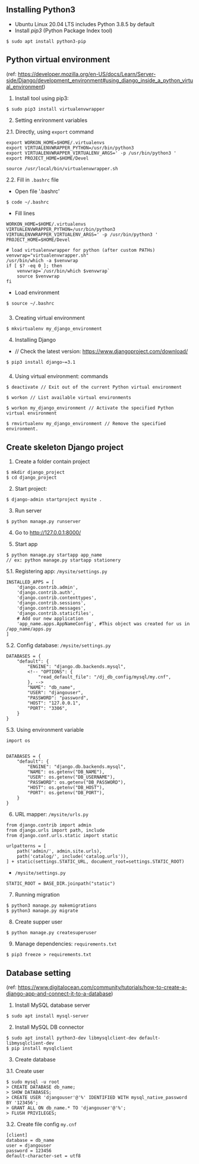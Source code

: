 ## Installing Python3
- Ubuntu Linux 20.04 LTS includes Python 3.8.5 by default
- Install _pip3_ (Python Package Index tool)
```
$ sudo apt install python3-pip
```

## Python virtual environment 

(ref: https://developer.mozilla.org/en-US/docs/Learn/Server-side/Django/development_environment#using_django_inside_a_python_virtual_environment)

1. Install tool using pip3:
```
$ sudo pip3 install virtualenvwrapper
```

2. Setting enrironment variables

2.1. Directly, using `export` command
```
export WORKON_HOME=$HOME/.virtualenvs
export VIRTUALENVWRAPPER_PYTHON=/usr/bin/python3
export VIRTUALENVWRAPPER_VIRTUALENV_ARGS=' -p /usr/bin/python3 '
export PROJECT_HOME=$HOME/Devel

source /usr/local/bin/virtualenvwrapper.sh
```

2.2. Fill in `.bashrc` file

- Open file '.bashrc'
```
$ code ~/.bashrc
```
- Fill lines
```
WORKON_HOME=$HOME/.virtualenvs
VIRTUALENVWRAPPER_PYTHON=/usr/bin/python3
VIRTUALENVWRAPPER_VIRTUALENV_ARGS=' -p /usr/bin/python3 '
PROJECT_HOME=$HOME/Devel

# load virtualenvwrapper for python (after custom PATHs)
venvwrap="virtualenvwrapper.sh"
/usr/bin/which -a $venvwrap
if [ $? -eq 0 ]; then
    venvwrap=`/usr/bin/which $venvwrap`
    source $venvwrap
fi
```
- Load environment
``` 
$ source ~/.bashrc
```
###
3. Creating virtual environment
```
$ mkvirtualenv my_django_environment
```
4. Installing Django
- // Check the latest version: https://www.djangoproject.com/download/
```
$ pip3 install django~=3.1
```

###
4. Using virtual environment: commands
```
$ deactivate // Exit out of the current Python virtual environment

$ workon // List available virtual environments

$ workon my_django_environment // Activate the specified Python virtual environment

$ rmvirtualenv my_django_environment // Remove the specified environment.
```

## Create skeleton Django project
1. Create a folder contain project
```
$ mkdir django_project
$ cd django_project
```

2. Start project:
```
$ django-admin startproject mysite .
```

3. Run server
```
$ python manage.py runserver
```

4. Go to http://127.0.0.1:8000/

5. Start app
```
$ python manage.py startapp app_name
// ex: python manage.py startapp stationery
```

5.1. Registering app: `/mysite/settings.py`
```
INSTALLED_APPS = [
    'django.contrib.admin',
    'django.contrib.auth',
    'django.contrib.contenttypes',
    'django.contrib.sessions',
    'django.contrib.messages',
    'django.contrib.staticfiles',
    # Add our new application
    'app_name.apps.AppNameConfig', #This object was created for us in /app_name/apps.py
]
```
5.2. Config database: `/mysite/settings.py`
```
DATABASES = {
    "default": {
        "ENGINE": "django.db.backends.mysql",
        <!-- "OPTIONS": {
            "read_default_file": "/dj_db_config/mysql/my.cnf",
        }, -->
        "NAME": "db_name",
        "USER": "djangouser",
        "PASSWORD": "password",
        "HOST": "127.0.0.1",
        "PORT": "3306",
    }
}
```

5.3. Using environment variable
```
import os


DATABASES = {
    "default": {
        "ENGINE": "django.db.backends.mysql",
        "NAME": os.getenv("DB_NAME"),
        "USER": os.getenv("DB_USERNAME"),
        "PASSWORD": os.getenv("DB_PASSWORD"),
        "HOST": os.getenv("DB_HOST"),
        "PORT": os.getenv("DB_PORT"),
    }
}
```
6. URL mapper: `/mysite/urls.py`
```
from django.contrib import admin
from django.urls import path, include
from django.conf.urls.static import static

urlpatterns = [
    path('admin/', admin.site.urls),
    path('catalog/', include('catalog.urls')),
] + static(settings.STATIC_URL, document_root=settings.STATIC_ROOT)
```

- `/mysite/settings.py`
```
STATIC_ROOT = BASE_DIR.joinpath("static")
```
7. Running migration
```
$ python3 manage.py makemigrations
$ python3 manage.py migrate
```

8. Create supper user
```
$ python manage.py createsuperuser
```

9. Manage dependencies: `requirements.txt`
```
$ pip3 freeze > requirements.txt
```

## Database setting 

(ref: https://www.digitalocean.com/community/tutorials/how-to-create-a-django-app-and-connect-it-to-a-database)
1. Install MySQL database server
```
$ sudo apt install mysql-server
```

2. Install MySQL DB connector
```
$ sudo apt install python3-dev libmysqlclient-dev default-libmysqlclient-dev
$ pip install mysqlclient
```

3. Create database

3.1. Create user
```
$ sudo mysql -u root
> CREATE DATABASE db_name;
> SHOW DATABASES;
> CREATE USER 'djangouser'@'%' IDENTIFIED WITH mysql_native_password BY '123456';
> GRANT ALL ON db_name.* TO 'djangouser'@'%';
> FLUSH PRIVILEGES;
```

3.2. Create file config `my.cnf`
```
[client]
database = db_name
user = djangouser
password = 123456
default-character-set = utf8
```


